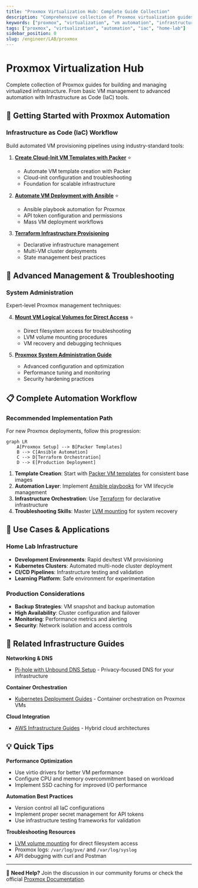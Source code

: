 ```yaml
---
title: "Proxmox Virtualization Hub: Complete Guide Collection"
description: "Comprehensive collection of Proxmox virtualization guides covering automation, templates, VM management, troubleshooting, and Infrastructure as Code best practices."
keywords: ["proxmox", "virtualization", "vm automation", "infrastructure as code", "packer", "ansible", "terraform", "home lab"]
tags: ["proxmox", "virtualization", "automation", "iac", "home-lab"]
sidebar_position: 0
slug: /engineer/LAB/proxmox
---
```


# Proxmox Virtualization Hub

Complete collection of Proxmox guides for building and managing virtualized infrastructure. From basic VM management to advanced automation with Infrastructure as Code (IaC) tools.

## 🚀 Getting Started with Proxmox Automation

### Infrastructure as Code (IaC) Workflow
Build automated VM provisioning pipelines using industry-standard tools:

1. **[Create Cloud-Init VM Templates with Packer](./proxmox-packer-vm)** ⭐
   - Automate VM template creation with Packer
   - Cloud-init configuration and troubleshooting
   - Foundation for scalable infrastructure

2. **[Automate VM Deployment with Ansible](./proxmox-cloudinit)** ⭐
   - Ansible playbook automation for Proxmox
   - API token configuration and permissions
   - Mass VM deployment workflows

3. **[Terraform Infrastructure Provisioning](./proxmox-terraform)**
   - Declarative infrastructure management
   - Multi-VM cluster deployments
   - State management best practices

## 🔧 Advanced Management & Troubleshooting

### System Administration
Expert-level Proxmox management techniques:

4. **[Mount VM Logical Volumes for Direct Access](./proxmox-lvm-mount)** ⭐
   - Direct filesystem access for troubleshooting
   - LVM volume mounting procedures
   - VM recovery and debugging techniques

5. **[Proxmox System Administration Guide](./proxmox-sysad)**
   - Advanced configuration and optimization
   - Performance tuning and monitoring
   - Security hardening practices

## 📋 Complete Automation Workflow

### Recommended Implementation Path

For new Proxmox deployments, follow this progression:

```mermaid
graph LR
    A[Proxmox Setup] --> B[Packer Templates]
    B --> C[Ansible Automation]
    C --> D[Terraform Orchestration]
    D --> E[Production Deployment]
```

1. **Template Creation**: Start with [Packer VM templates](./proxmox-packer-vm) for consistent base images
2. **Automation Layer**: Implement [Ansible playbooks](./proxmox-cloudinit) for VM lifecycle management
3. **Infrastructure Orchestration**: Use [Terraform](./proxmox-terraform) for declarative infrastructure
4. **Troubleshooting Skills**: Master [LVM mounting](./proxmox-lvm-mount) for system recovery

## 🎯 Use Cases & Applications

### Home Lab Infrastructure
- **Development Environments**: Rapid dev/test VM provisioning
- **Kubernetes Clusters**: Automated multi-node cluster deployment
- **CI/CD Pipelines**: Infrastructure testing and validation
- **Learning Platform**: Safe environment for experimentation

### Production Considerations
- **Backup Strategies**: VM snapshot and backup automation
- **High Availability**: Cluster configuration and failover
- **Monitoring**: Performance metrics and alerting
- **Security**: Network isolation and access controls

## 🔗 Related Infrastructure Guides

**Networking & DNS**
- [Pi-hole with Unbound DNS Setup](./pihole-docker-unbound) - Privacy-focused DNS for your infrastructure

**Container Orchestration**
- [Kubernetes Deployment Guides](/docs/engineer/K8s/) - Container orchestration on Proxmox VMs

**Cloud Integration**
- [AWS Infrastructure Guides](/docs/engineer/AWS/) - Hybrid cloud architectures

## 💡 Quick Tips

**Performance Optimization**
- Use virtio drivers for better VM performance
- Configure CPU and memory overcommitment based on workload
- Implement SSD caching for improved I/O performance

**Automation Best Practices**
- Version control all IaC configurations
- Implement proper secret management for API tokens
- Use infrastructure testing frameworks for validation

**Troubleshooting Resources**
- [LVM volume mounting](./proxmox-lvm-mount) for direct filesystem access
- Proxmox logs: `/var/log/pve/` and `/var/log/syslog`
- API debugging with curl and Postman

---

💬 **Need Help?** Join the discussion in our community forums or check the official [Proxmox Documentation](https://pve.proxmox.com/pve-docs/).